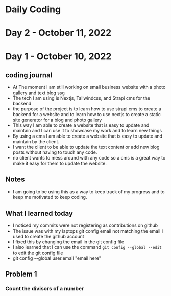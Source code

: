 # Daily Coding

# Day 2 - October 11, 2022

# Day 1 - October 10, 2022

## coding journal

- At The moment I am still working on small business website with a photo gallery and text blog ssg
- The tech I am using is Nextjs, Tailwindcss, and Strapi cms for the backend
- the purpose of the project is to learn how to use strapi cms to create a backend for a website and to learn how to use nextjs to create a static site generator for a blog and photo gallery
- This way I am able to create a website that is easy to update and maintain and I can use it to showcase my work and to learn new things
- By using a cms I am able to create a website that is easy to update and maintain by the client.
- I want the client to be able to update the text content or add new blog posts without having to touch any code.
- no client wants to mess around with any code so a cms is a great way to make it easy for them to update the website.

## Notes

- I am going to be using this as a way to keep track of my progress and to keep me motivated to keep coding.

## What I learned today

- I noticed my commits were not registering as contributions on github
- The issue was with my laptops git config email not matching the email I used to create the github account
- I fixed this by changing the email in the git config file
- I also learned that I can use the command `git config --global --edit` to edit the git config file
- git config --global user.email "email here"

## Problem 1

### Count the divisors of a number